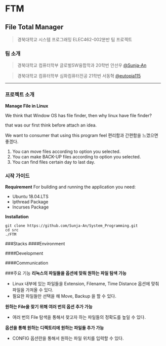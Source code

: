 # FTM
## File Total Manager
> 경북대학교 시스템 프로그래밍 ELEC462-002분반
> 팀 프로젝트


### 팀 소개
> 경북대학교 컴퓨터학부 글로벌SW융합학과 20학번 안선우 [@Sunja-An](https://github.com/Sunja-An)


> 경북대학교 컴퓨터학부 심화컴퓨터전공 21학번 서동혁   [@eutopia115](https://github.com/eutopia115?tab=following)
---

### 프로젝트 소개
**Manage File in Linux**


We think that Window OS has file finder, then why linux have file finder?


that was our first think before attach an idea.


We want to consumer that using this program feel 편리함과 간편함을 느꼈으면 좋겠다.


1. You can move files according to option you selected.
2. You can make BACK-UP files according to option you selected.
3. You can find files certain day to last day.

### 시작 가이드
**Requirement**
For building and running the application you need:

- Ubuntu 18.04.LTS
- lpthread Package
- lncurses Package

**Installation**

    git clone https://github.com/Sunja-An/System_Programming.git
    cd src
    ./FTM

###Stacks
####Environment


####Development


####Communication




###주요 기능
**리눅스의 파일들을 옵션에 맞춰 원하는 파일 탐색 가능**
* Linux 내부에 있는 파일들을 Extension, Filename, Time Distance 옵션에 맞춰 파일을 가져올 수 있다.
* 필요한 파일들만 선택을 해 Move, Backup 을 할 수 있다.

**원하는 File을 찾기 위해 여러 번의 옵션 추가 가능**
* 여러 번의 File 탐색을 통해서 찾고자 하는 파일들의 정확도를 높일 수 있다.

**옵션을 통해 원하는 디렉토리에 원하는 파일들 추가 가능**
* CONFIG 옵션란을 통해서 원하는 파일 위치를 입력할 수 있다.




